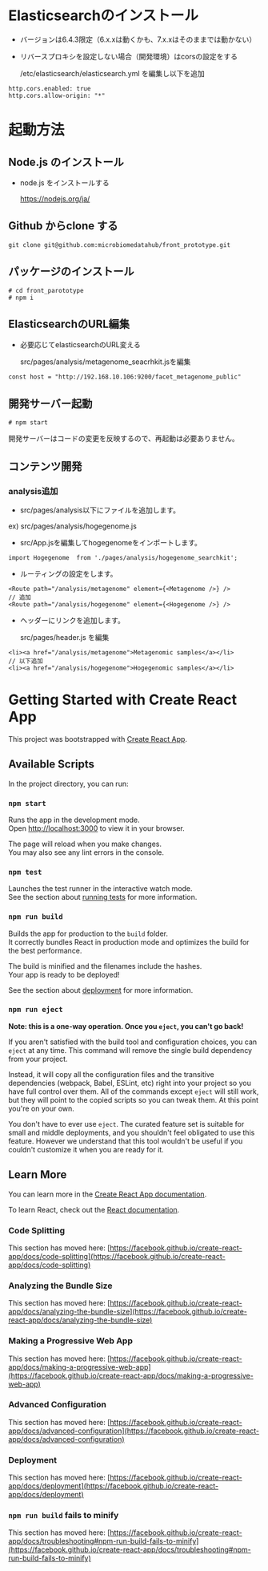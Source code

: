# Elasticsearchのインストール
- バージョンは6.4.3限定（6.x.xは動くかも、7.x.xはそのままでは動かない）
- リバースプロキシを設定しない場合（開発環境）はcorsの設定をする
 
  /etc/elasticsearch/elasticsearch.yml を編集し以下を追加
```
http.cors.enabled: true
http.cors.allow-origin: "*"
```


# 起動方法

## Node.js のインストール
- node.js をインストールする

  https://nodejs.org/ja/

## Github からclone する
```
git clone git@github.com:microbiomedatahub/front_prototype.git
```

## パッケージのインストール
```
# cd front_parototype
# npm i
```

## ElasticsearchのURL編集
- 必要応じてelasticsearchのURL変える

  src/pages/analysis/metagenome_seacrhkit.jsを編集
```
const host = "http://192.168.10.106:9200/facet_metagenome_public"
```


## 開発サーバー起動
```
# npm start
``` 
開発サーバーはコードの変更を反映するので、再起動は必要ありません。

## コンテンツ開発
### analysis追加
- src/pages/analysis以下にファイルを追加します。

ex) src/pages/analysis/hogegenome.js

- src/App.jsを編集してhogegenomeをインポートします。
```
import Hogegenome  from './pages/analysis/hogegenome_searchkit';
```

- ルーティングの設定をします。
```
<Route path="/analysis/metagenome" element={<Metagenome />} />
// 追加
<Route path="/analysis/hogegenome" element={<Hogegenome />} />
```

- ヘッダーにリンクを追加します。

  src/pages/header.js を編集
```
<li><a href="/analysis/metagenome">Metagenomic samples</a></li>
// 以下追加
<li><a href="/analysis/hogegenome">Hogegenomic samples</a></li>
```


# ###########################


# Getting Started with Create React App

This project was bootstrapped with [Create React App](https://github.com/facebook/create-react-app).

## Available Scripts

In the project directory, you can run:

### `npm start`

Runs the app in the development mode.\
Open [http://localhost:3000](http://localhost:3000) to view it in your browser.

The page will reload when you make changes.\
You may also see any lint errors in the console.

### `npm test`

Launches the test runner in the interactive watch mode.\
See the section about [running tests](https://facebook.github.io/create-react-app/docs/running-tests) for more information.

### `npm run build`

Builds the app for production to the `build` folder.\
It correctly bundles React in production mode and optimizes the build for the best performance.

The build is minified and the filenames include the hashes.\
Your app is ready to be deployed!

See the section about [deployment](https://facebook.github.io/create-react-app/docs/deployment) for more information.

### `npm run eject`

**Note: this is a one-way operation. Once you `eject`, you can't go back!**

If you aren't satisfied with the build tool and configuration choices, you can `eject` at any time. This command will remove the single build dependency from your project.

Instead, it will copy all the configuration files and the transitive dependencies (webpack, Babel, ESLint, etc) right into your project so you have full control over them. All of the commands except `eject` will still work, but they will point to the copied scripts so you can tweak them. At this point you're on your own.

You don't have to ever use `eject`. The curated feature set is suitable for small and middle deployments, and you shouldn't feel obligated to use this feature. However we understand that this tool wouldn't be useful if you couldn't customize it when you are ready for it.

## Learn More

You can learn more in the [Create React App documentation](https://facebook.github.io/create-react-app/docs/getting-started).

To learn React, check out the [React documentation](https://reactjs.org/).

### Code Splitting

This section has moved here: [https://facebook.github.io/create-react-app/docs/code-splitting](https://facebook.github.io/create-react-app/docs/code-splitting)

### Analyzing the Bundle Size

This section has moved here: [https://facebook.github.io/create-react-app/docs/analyzing-the-bundle-size](https://facebook.github.io/create-react-app/docs/analyzing-the-bundle-size)

### Making a Progressive Web App

This section has moved here: [https://facebook.github.io/create-react-app/docs/making-a-progressive-web-app](https://facebook.github.io/create-react-app/docs/making-a-progressive-web-app)

### Advanced Configuration

This section has moved here: [https://facebook.github.io/create-react-app/docs/advanced-configuration](https://facebook.github.io/create-react-app/docs/advanced-configuration)

### Deployment

This section has moved here: [https://facebook.github.io/create-react-app/docs/deployment](https://facebook.github.io/create-react-app/docs/deployment)

### `npm run build` fails to minify

This section has moved here: [https://facebook.github.io/create-react-app/docs/troubleshooting#npm-run-build-fails-to-minify](https://facebook.github.io/create-react-app/docs/troubleshooting#npm-run-build-fails-to-minify)
